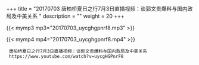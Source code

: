 +++
title = "20170703  唐柏桥夏日之行7月3日直播视频：谈郭文贵爆料与国内政局及中美关系 "
description = ""
weight = 20
+++

{{< mymp3 mp3="20170703_uycghgpnrf8.mp3" >}}

{{< mymp4 mp4="20170703_uycghgpnrf8.mp4" >}}

     
     唐柏桥夏日之行7月3日直播视频：谈郭文贵爆料与国内政局及中美关系 
     https://www.youtube.com/watch?v=uycgHGPnrF8 
